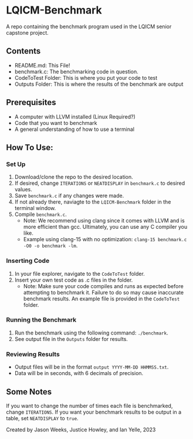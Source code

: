 # LQICM-Benchmark
A repo containing the benchmark program used in the LQICM senior capstone project.

## Contents
- README.md: This File!
- benchmark.c: The benchmarking code in question.
- CodeToTest Folder: This is where you put your code to test
- Outputs Folder: This is where the results of the benchmark are output

## Prerequisites
- A computer with LLVM installed (Linux Required?)
- Code that you want to benchmark
- A general understanding of how to use a terminal

## How To Use:
### Set Up
1. Download/clone the repo to the desired location.
2. If desired, change `ITERATIONS` or `NEATDISPLAY` in `benchmark.c` to desired values.
4. Save `benchmark.c` if any changes were made.
5. If not already there, naviagte to the `LQICM-Benchmark` folder in the terminal window.
6. Compile `benchmark.c`.
    - Note: We recommend using clang since it comes with LLVM and is more efficient than gcc. Ultimately, you can use any C compiler you like.
    - Example using clang-15 with no optimization: `clang-15 benchmark.c -O0 -o benchmark -lm`.
### Inserting Code
1. In your file explorer, navigate to the `CodeToTest` folder.
2. Insert your own test code as .c files in the folder.
    - Note: Make sure your code compiles and runs as expected before attempting to benchmark it. Failure to do so may cause inaccurate benchmark results. An example file is provided in the `CodeToTest` folder.
### Running the Benchmark
1. Run the benchmark using the following command: `./benchmark`.
2. See output file in the `Outputs` folder for results.
### Reviewing Results
- Output files will be in the format `output YYYY-MM-DD HHMMSS.txt`.
- Data will be in seconds, with 6 decimals of precision.

## Some Notes
If you want to change the number of times each file is benchmarked, change `ITERATIONS`.
If you want your benchmark results to be output in a table, set `NEATDISPLAY` to `true`.

Created by Jason Weeks, Justice Howley, and Ian Yelle, 2023 
